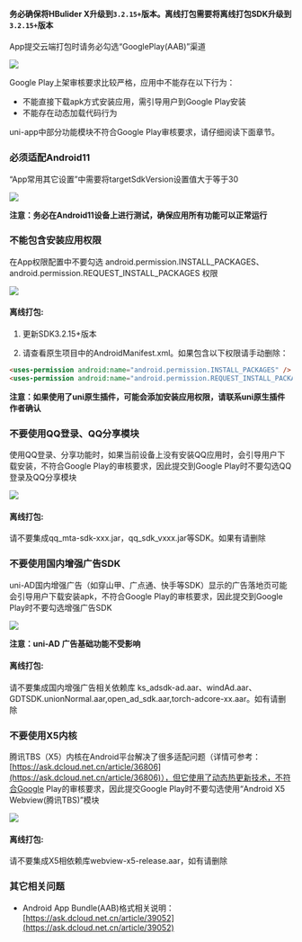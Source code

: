 
#### 务必确保将HBulider X升级到`3.2.15+`版本。离线打包需要将离线打包SDK升级到`3.2.15+`版本

App提交云端打包时请务必勾选“GooglePlay(AAB)”渠道

![](https://img-cdn-aliyun.dcloud.net.cn/uni-app/doc/app/android/googleplay/channel.png)

Google Play上架审核要求比较严格，应用中不能存在以下行为：
- 不能直接下载apk方式安装应用，需引导用户到Google Play安装
- 不能存在动态加载代码行为

uni-app中部分功能模块不符合Google Play审核要求，请仔细阅读下面章节。

### 必须适配Android11

“App常用其它设置”中需要将targetSdkVersion设置值大于等于30

![](https://img-cdn-aliyun.dcloud.net.cn/uni-app/doc/app/android/googleplay/targetsdkversion.png)

**注意：务必在Android11设备上进行测试，确保应用所有功能可以正常运行**


### 不能包含安装应用权限
在App权限配置中不要勾选 android.permission.INSTALL_PACKAGES、android.permission.REQUEST_INSTALL_PACKAGES 权限

![](https://img-cdn-aliyun.dcloud.net.cn/uni-app/doc/app/android/googleplay/permission-install.png)

#### 离线打包:

1. 更新SDK3.2.15+版本

2. 请查看原生项目中的AndroidManifest.xml。如果包含以下权限请手动删除：

```html
<uses-permission android:name="android.permission.INSTALL_PACKAGES" />
<uses-permission android:name="android.permission.REQUEST_INSTALL_PACKAGES" />
```

**注意：如果使用了uni原生插件，可能会添加安装应用权限，请联系uni原生插件作者确认**

### 不要使用QQ登录、QQ分享模块
使用QQ登录、分享功能时，如果当前设备上没有安装QQ应用时，会引导用户下载安装，不符合Google Play的审核要求，因此提交到Google Play时不要勾选QQ登录及QQ分享模块

![](https://img-cdn-aliyun.dcloud.net.cn/uni-app/doc/app/android/googleplay/qq.png)

#### 离线打包:

请不要集成qq_mta-sdk-xxx.jar，qq_sdk_vxxx.jar等SDK。如果有请删除

### 不要使用国内增强广告SDK
uni-AD国内增强广告（如穿山甲、广点通、快手等SDK）显示的广告落地页可能会引导用户下载安装apk，不符合Google Play的审核要求，因此提交到Google Play时不要勾选增强广告SDK

![](https://img-cdn-aliyun.dcloud.net.cn/uni-app/doc/app/android/googleplay/ad.png)

**注意：uni-AD 广告基础功能不受影响**

#### 离线打包:

请不要集成国内增强广告相关依赖库 ks_adsdk-ad.aar、windAd.aar、GDTSDK.unionNormal.aar,open_ad_sdk.aar,torch-adcore-xx.aar。如有请删除

### 不要使用X5内核
腾讯TBS（X5）内核在Android平台解决了很多适配问题（详情可参考：[https://ask.dcloud.net.cn/article/36806](https://ask.dcloud.net.cn/article/36806)），但它使用了动态热更新技术，不符合Google Play的审核要求，因此提交Google Play时不要勾选使用“Android X5 Webview(腾讯TBS)”模块

![](https://img-cdn-aliyun.dcloud.net.cn/uni-app/doc/app/android/googleplay/x5.png)

#### 离线打包:

请不要集成X5相依赖库webview-x5-release.aar，如有请删除

### 其它相关问题
- Android App Bundle(AAB)格式相关说明：[https://ask.dcloud.net.cn/article/39052](https://ask.dcloud.net.cn/article/39052)